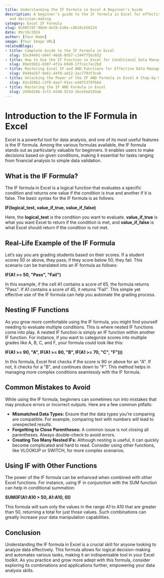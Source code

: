```yaml
---
title: Understanding the IF Formula in Excel A Beginner's Guide
description: A beginner's guide to the IF formula in Excel for effective data analysis
  and decision-making
category: Excel IF Formula
slug: 0c0057d7-9bb9-4e28-b10e-cd610cb56224
date: 09/19/2024
author: [Your Name]
image: [Your Image URL]
relatedBlogs:
- title: Complete Guide to the IF Formula in Excel
  slug: 55c04491-d44f-46d6-8d57-c344f75bc652
- title: How to Use the IF Function in Excel for Conditional Data Management
  slug: 89eb5bb1-6507-4f2a-b949-1ffcec7ac2bd
- title: Mastering Excel IF and AND Functions for Effective Data Management
  slug: 8949a2b7-9e61-44f8-ad12-2ac7793f3ceb
- title: Unlocking the Power of the IF AND Formula in Excel A Step-by-Step Guide
  slug: 83cd29b2-c3f6-4ae7-91ec-e4975379fb6d
- title: Mastering the IF AND Formula in Excel
  slug: 269bd18b-3cf2-4348-921d-3bce5ed193ab
---
```


# Introduction to the IF Formula in Excel

Excel is a powerful tool for data analysis, and one of its most useful features is the IF formula. Among the various formulas available, the IF formula stands out as particularly valuable for beginners. It enables users to make decisions based on given conditions, making it essential for tasks ranging from financial analysis to simple data validation.

## What is the IF Formula?

The IF formula in Excel is a logical function that evaluates a specific condition and returns one value if the condition is true and another if it is false. The basic syntax for the IF formula is as follows:

**IF(logical_test, value_if_true, value_if_false)**

Here, the **logical_test** is the condition you want to evaluate, **value_if_true** is what you want Excel to return if the condition is met, and **value_if_false** is what Excel should return if the condition is not met.

## Real-Life Example of the IF Formula

Let’s say you are grading students based on their scores. If a student scores 50 or above, they pass; if they score below 50, they fail. This scenario can be translated into an IF formula as follows:

**IF(A1 >= 50, "Pass", "Fail")**

In this example, if the cell A1 contains a score of 65, the formula returns "Pass". If A1 contains a score of 45, it returns "Fail". This simple yet effective use of the IF formula can help you automate the grading process.

## Nesting IF Functions

As you grow more comfortable using the IF formula, you might find yourself needing to evaluate multiple conditions. This is where nested IF functions come into play. A nested IF function is simply an IF function within another IF function. For instance, if you want to categorize scores into multiple grades like A, B, C, and F, your formula could look like this:

**IF(A1 >= 90, "A", IF(A1 >= 80, "B", IF(A1 >= 70, "C", "F")))**

In this formula, Excel first checks if the score is 90 or above for an "A". If not, it checks for a "B", and continues down to "F". This method helps in managing more complex conditions seamlessly with the IF formula.

## Common Mistakes to Avoid

While using the IF formula, beginners can sometimes run into mistakes that may produce errors or incorrect outputs. Here are a few common pitfalls:

- **Mismatched Data Types:** Ensure that the data types you’re comparing are compatible. For example, comparing text with numbers will lead to unexpected results.
- **Forgetting to Close Parentheses:** A common issue is not closing all parentheses. Always double-check to avoid errors.
- **Creating Too Many Nested IFs:** Although nesting is useful, it can quickly become complicated and hard to read. Consider using other functions, like VLOOKUP or SWITCH, for more complex scenarios.

## Using IF with Other Functions

The power of the IF formula can be enhanced when combined with other Excel functions. For instance, using IF in conjunction with the SUM function can help in conditional summation:

**SUM(IF(A1:A10 > 50, A1:A10, 0))**

This formula will sum only the values in the range A1 to A10 that are greater than 50, returning a total for just those values. Such combinations can greatly increase your data manipulation capabilities.

## Conclusion

Understanding the IF formula in Excel is a crucial skill for anyone looking to analyze data effectively. This formula allows for logical decision-making and automates various tasks, making it an indispensable tool in your Excel toolkit. As you practice and grow more adept with this formula, consider exploring its combinations and applications further, empowering your data analysis skills.